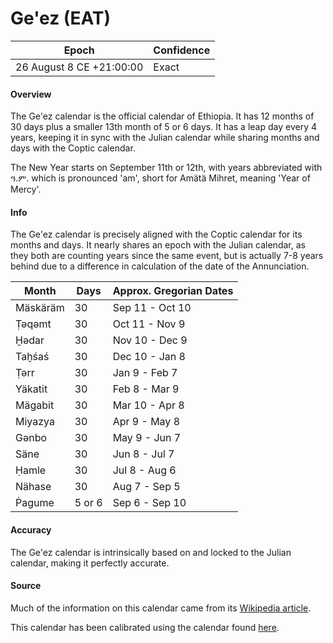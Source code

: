 # Ge'ez (EAT)

| Epoch                        | Confidence |
| ---------------------------- | ---------- |
| 26 August 8 CE +21:00:00     | Exact      |

#### Overview

The Ge'ez calendar is the official calendar of Ethiopia. It has 12 months of 30 days plus a smaller 13th month of 5 or 6 days. It has a leap day every 4 years, keeping it in sync with the Julian calendar while sharing months and days with the Coptic calendar.

The New Year starts on September 11th or 12th, with years abbreviated with ዓ.ም. which is pronounced 'am', short for Amätä Mihret, meaning 'Year of Mercy'.

#### Info

The Ge'ez calendar is precisely aligned with the Coptic calendar for its months and days. It nearly shares an epoch with the Julian calendar, as they both are counting years since the same event, but is actually 7-8 years behind due to a difference in calculation of the date of the Annunciation.

| Month | Days | Approx. Gregorian Dates |
|-------|------|------------------------|
| Mäskäräm | 30 | Sep 11 - Oct 10 |
| Ṭəqəmt | 30 | Oct 11 - Nov 9 |
| Ḫədar | 30 | Nov 10 - Dec 9 |
| Taḫśaś | 30 | Dec 10 - Jan 8 |
| Ṭərr | 30 | Jan 9 - Feb 7 |
| Yäkatit | 30 | Feb 8 - Mar 9 |
| Mägabit | 30 | Mar 10 - Apr 8 |
| Miyazya | 30 | Apr 9 - May 8 |
| Gənbo | 30 | May 9 - Jun 7 |
| Säne | 30 | Jun 8 - Jul 7 |
| Ḥamle | 30 | Jul 8 - Aug 6 |
| Nähase | 30 | Aug 7 - Sep 5 |
| Ṗagume | 5 or 6 | Sep 6 - Sep 10 |

#### Accuracy

The Ge'ez calendar is intrinsically based on and locked to the Julian calendar, making it perfectly accurate.

#### Source

Much of the information on this calendar came from its [Wikipedia article](https://en.wikipedia.org/wiki/Ethiopian_calendar).

This calendar has been calibrated using the calendar found [here](https://www.ethcalendar.com/).
